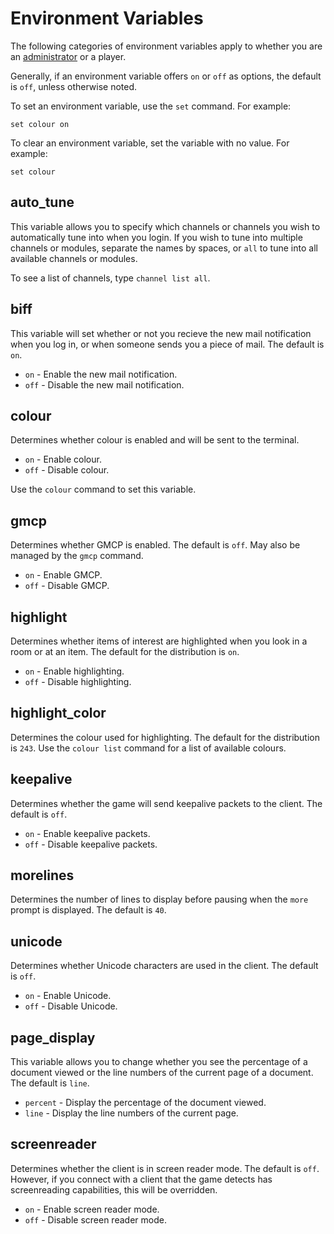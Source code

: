 # Environment Variables

The following categories of environment variables apply to whether you are
an [administrator](administrator-environment-variables) or a player.

Generally, if an environment variable offers `on` or `off` as options, the
default is `off`, unless otherwise noted.

To set an environment variable, use the `set` command. For example:

```
set colour on
```

To clear an environment variable, set the variable with no value. For example:

```
set colour
```

## auto_tune

This variable allows you to specify which channels or channels you wish to
automatically tune into when you login. If you wish to tune into multiple
channels or modules, separate the names by spaces, or `all` to tune into all
available channels or modules.

To see a list of channels, type `channel list all`.

## biff

This variable will set whether or not you recieve the new mail notification
when you log in, or when someone sends you a piece of mail. The default is
`on`.

* `on` - Enable the new mail notification.
* `off` - Disable the new mail notification.

## colour

Determines whether colour is enabled and will be sent to the terminal.

* `on` - Enable colour.
* `off` - Disable colour.

Use the `colour` command to set this variable.

## gmcp

Determines whether GMCP is enabled. The default is `off`. May also be managed
by the `gmcp` command.

* `on` - Enable GMCP.
* `off` - Disable GMCP.

## highlight

Determines whether items of interest are highlighted when you look in a room
or at an item. The default for the distribution is `on`.

* `on` - Enable highlighting.
* `off` - Disable highlighting.

## highlight_color

Determines the colour used for highlighting. The default for the distribution
is `243`. Use the `colour list` command for a list of available colours.

## keepalive

Determines whether the game will send keepalive packets to the client. The
default is `off`.

* `on` - Enable keepalive packets.
* `off` - Disable keepalive packets.

## morelines

Determines the number of lines to display before pausing when the `more`
prompt is displayed. The default is `40`.

## unicode

Determines whether Unicode characters are used in the client. The default is
`off`.

* `on` - Enable Unicode.
* `off` - Disable Unicode.

## page_display

This variable allows you to change whether you see the percentage of a document
viewed or the line numbers of the current page of a document. The default is
`line`.

* `percent` - Display the percentage of the document viewed.
* `line` - Display the line numbers of the current page.

## screenreader

Determines whether the client is in screen reader mode. The default is `off`.
However, if you connect with a client that the game detects has screenreading
capabilities, this will be overridden.

* `on` - Enable screen reader mode.
* `off` - Disable screen reader mode.
